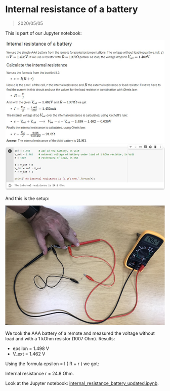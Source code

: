 # Internal resistance of a battery

> 2020/05/05

This is part of our Jupyter notebook:

![Jupyter](pic/internal_resistance2.jpg)
![Jupyter python](pic/internal_resistance_python2.jpg)

And this is the setup:

![Setup](pic/voltage_load.jpeg)

We took the AAA battery of a remote and measured the voltage without load and with a 1 kOhm resistor (1007 Ohm). Results:

- epsilon = 1.498 V
- V_ext = 1.462 V

Using the formula epsilon = I ( R + r ) we got:

Internal resistance r = 24.8 Ohm.

Look at the Jupyter notebook: [internal_resistance_battery_updated.ipynb](internal_resistance_battery_updated.ipynb).
